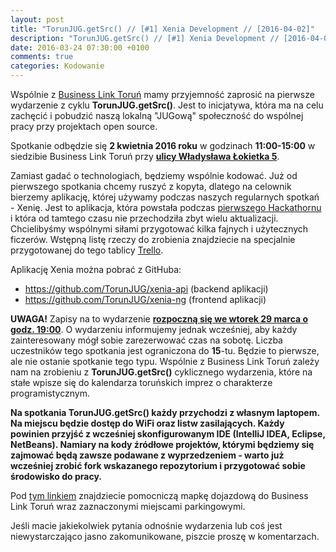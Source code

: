 ```yaml
---
layout: post
title: "TorunJUG.getSrc() // [#1] Xenia Development // [2016-04-02]"
description: "TorunJUG.getSrc() // [#1] Xenia Development // [2016-04-02]"
date: 2016-03-24 07:30:00 +0100
comments: true
categories: Kodowanie
---
```

Wspólnie z <a href="http://blpoland.com/torun/" target="_blank">Business Link Toruń</a> mamy przyjemność zaprosić na pierwsze wydarzenie z cyklu **TorunJUG.getSrc()**. Jest to inicjatywa, która ma na celu zachęcić i pobudzić naszą lokalną "JUGową" społeczność do wspólnej pracy przy projektach open source.

Spotkanie odbędzie się **2 kwietnia 2016 roku** w godzinach **11:00-15:00** w siedzibie Business Link Toruń przy <a href="https://maps.google.com/maps?f=q&hl=en&q=ul.+W%C5%82adys%C5%82awa+%C5%81okietka+5%2C+Torun%2C+pl" target="_blank"><span class="glyphicon glyphicon-map-marker"></span><strong>ulicy Władysława Łokietka 5</strong></a>.

Zamiast gadać o technologiach, będziemy wspólnie kodować. Już od pierwszego spotkania chcemy ruszyć z kopyta, dlatego na celownik bierzemy aplikację, której używamy podczas naszych regularnych spotkań - Xenię. Jest to aplikacja, która powstała podczas <a href="{{ root_url }}/news/2014/09/07/podsumowanie-pierwszego-hackathornu/">pierwszego Hackathornu</a> i która od tamtego czasu nie przechodziła zbyt wielu aktualizacji. Chcielibyśmy wspólnymi siłami przygotować kilka fajnych i użytecznych ficzerów. Wstępną listę rzeczy do zrobienia znajdziecie na specjalnie przygotowanej do tego tablicy <a href="https://trello.com/invite/b/LicUDCaH/7ec11017d8c4148473e554d05e63ffc5/xenia-development" target="_blank">Trello</a>. <!-- more -->

Aplikację Xenia można pobrać z GitHuba:

* https://github.com/TorunJUG/xenia-api (backend aplikacji)
* https://github.com/TorunJUG/xenia-ng (frontend aplikacji)

**UWAGA!** Zapisy na to wydarzenie <strong><a href="http://www.meetup.com/Torun-JUG/events/229784798/" target="_blank">rozpoczną się we wtorek 29 marca o godz. 19:00</a></strong>. O wydarzeniu informujemy jednak wcześniej, aby każdy zainteresowany mógł sobie zarezerwować czas na sobotę. Liczba uczestników tego spotkania jest ograniczona do **15**-tu. Będzie to pierwsze, ale nie ostanie spotkanie tego typu. Wspólnie z Business Link Toruń zależy nam na zrobieniu z **TorunJUG.getSrc()** cyklicznego wydarzenia, które na stałe wpisze się do kalendarza toruńskich imprez o charakterze programistycznym.

**Na spotkania TorunJUG.getSrc() każdy przychodzi z własnym laptopem. Na miejscu będzie dostęp do WiFi oraz listw zasilających. Każdy powinien przyjść z wcześniej skonfigurowanym IDE (IntelliJ IDEA, Eclipse, NetBeans). Namiary na kody źródłowe projektów, którymi będziemy się zajmować będą zawsze podawane z wyprzedzeniem - warto już wcześniej zrobić fork wskazanego repozytorium i przygotować sobie środowisko do pracy.**

Pod <a href="http://i.imgur.com/sgTdx5H.png" target="_blank">tym linkiem</a> znajdziecie pomocniczą mapkę dojazdową do Business Link Toruń wraz zaznaczonymi miejscami parkingowymi.

Jeśli macie jakiekolwiek pytania odnośnie wydarzenia lub coś jest niewystarczająco jasno zakomunikowane, piszcie proszę w komentarzach.